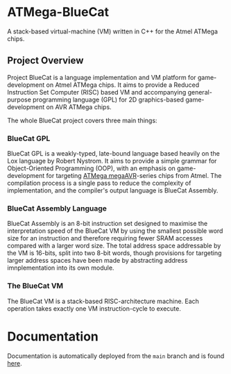 # ATMega-BlueCat
A stack-based virtual-machine (VM) written in C++ for the Atmel ATMega chips.

## Project Overview 
Project BlueCat is a language implementation and VM platform for game-development on Atmel ATMega chips. It aims to provide a Reduced Instruction Set Computer (RISC) based VM and accompanying general-purpose programming language (GPL) for 2D graphics-based game-development on AVR ATMega chips.

The whole BlueCat project covers three main things:
### BlueCat GPL
BlueCat GPL is a weakly-typed, late-bound language based heavily on the Lox language by Robert Nystrom. It aims to provide a simple grammar for Object-Oriented Programming (OOP), with an emphasis on game-development for targeting [ATMega megaAVR](https://en.wikipedia.org/wiki/AVR_microcontrollers#:~:text=megaAVR%20%E2%80%93%20the%20ATmega%20series)-series chips from Atmel. The compilation process is a single pass to reduce the complexity of implementation, and the compiler's output language is BlueCat Assembly.

### BlueCat Assembly Language
BlueCat Assembly is an 8-bit instruction set designed to maximise the interpretation speed of the BlueCat VM by using the smallest possible word size for an instruction and therefore requiring fewer SRAM accesses compared with a larger word size. The total address space addressable by the VM is 16-bits, split into two 8-bit words, though provisions for targeting larger address spaces have been made by abstracting address imnplementation into its own module.

### The BlueCat VM
The BlueCat VM is a stack-based RISC-architecture machine. Each operation takes exactly one VM instruction-cycle to execute. 

# Documentation
Documentation is automatically deployed from the ```main``` branch and is found <a href="https://brynmckerracher.github.io/ATMega-BlueCat/">here</a>.
